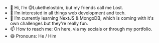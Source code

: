 - 👋 Hi, I’m @Lukethelostdm, but my friends call me Lost. 
- 👀 I’m interested in all things web development and tech. 
- 🌱 I’m currently learning NextJS & MongoDB, which is coming with it's own challenges but they're really fun.
- 📫 How to reach me: On here, via my socials or through my portfolio. 
- 😄 Pronouns: He / Him

<!---
Lukethelostdm/Lukethelostdm is a ✨ special ✨ repository because its `README.md` (this file) appears on your GitHub profile.
You can click the Preview link to take a look at your changes.
--->
